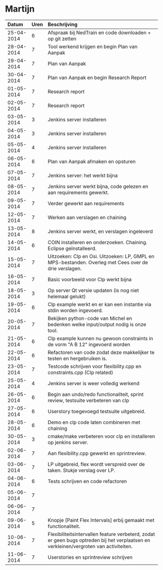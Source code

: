 # Martijn
Datum      | Uren   | Beschrijving
:----------| :------|:------------
25-04-2014 | 6      | Afspraak bij NedTrain en code downloaden + op git zetten
28-04-2014 | 7      | Tool werkend krijgen en begin Plan van Aanpak
29-04-2014 | 7      | Plan van Aanpak
30-04-2014 | 7      | Plan van Aanpak en begin Research Report
01-05-2014 | 7      | Research report
02-05-2014 | 7      | Research report
03-05-2014 | 3      | Jenkins server installeren
04-05-2014 | 3      | Jenkins server installeren
05-05-2014 | 4      | Jenkins server installeren
06-05-2014 | 6      | Plan van Aanpak afmaken en opsturen
07-05-2014 | 7      | Jenkins server: het werkt bijna
08-05-2014 | 7      | Jenkins server werkt bijna, code gelezen en aan requirements gewerkt. 
09-05-2014 | 7      | Verder gewerkt aan requirements
12-05-2014 | 7      | Werken aan verslagen en chaining
13-05-2014 | 8      | Jenkins server werkt, en verslagen ingeleverd
14-05-2014 | 6      | COIN installeren en onderzoeken. Chaining. Eclipse geïnstalleerd.
15-05-2014 | 7      | Uitzoeken: Clp en Osi. Uitzoeken: LP, GMPL en MPS-bestanden. Overleg met Cees over de drie verslagen.
16-05-2014 | 7      | Basic voorbeeld voor Clp werkt bijna
18-05-2014 | 3      | Op server Qt versie updaten (is nog niet helemaal gelukt)
19-05-2014 | 6      | Clp example werkt en er kan een instantie via stdin worden ingevoerd.
20-05-2014 | 7      | Bekijken python-code van Michel en bedenken welke input/output nodig is onze tool. 
21-05-2014 | 6      | Clp example kunnen nu gewoon constraints in de vorm "A B 12" ingevoerd worden
22-05-2014 | 6      | Refactoren van code zodat deze makkelijker te testen en hergebruiken is.
23-05-2014 | 7      | Testcode schrijven voor flexibility.cpp en constraints.cpp (Clp related)
25-05-2014 | 4      | Jenkins server is weer volledig werkend
26-05-2014 | 6      | Begin aan undo/redo functionaliteit, sprint review, testsuite verbeteren van clp 
27-05-2014 | 6      | Userstory toegevoegd testsuite uitgebreid.
28-05-2014 | 6      | Demo en clp code laten combineren met chaining
30-05-2014 | 3      | cmake/make verbeteren voor clp en installeren op jenkins server. 
02-06-2014 | 7      | Aan flexibility.cpp gewerkt en sprintreview.
03-06-2014 | 7      | LP uitgebreid, flex wordt verspreid over de taken. Stukje verslag over LP.
04-06-2014 | 6      | Tests schrijven en code refactoren
05-06-2014 | 7      | 
06-06-2014 | 7      | 
09-06-2014 | 5      | Knopje [Paint Flex Intervals] erbij gemaakt met functionaliteit.
10-06-2014 | 7      | Flexibiliteitsintervallen feature verbeterd, zodat er geen bugs optreden bij het verplaatsen en verkleinen/vergroten van activiteiten.
11-06-2014 | 7      | Userstories en sprintreview schrijven
